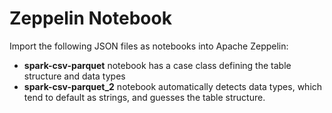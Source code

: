 # Zeppelin Notebook
Import the following JSON files as notebooks into Apache Zeppelin:

* **spark-csv-parquet** notebook has a case class defining the table structure and data types
* **spark-csv-parquet_2** notebook automatically detects data types, which tend to default as strings, and guesses the table structure.
